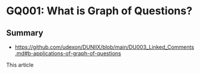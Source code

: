 # GQ001: What is Graph of Questions? 

## Summary

- https://github.com/udexon/DUNIIX/blob/main/DU003_Linked_Comments.md#b-applications-of-graph-of-questions

This article
